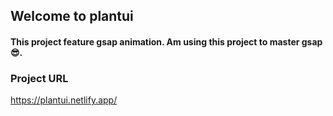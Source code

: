 ## Welcome to plantui
#### This project feature gsap animation. Am using this project to master gsap 😎.

### Project URL
https://plantui.netlify.app/